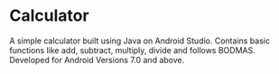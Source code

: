 # Calculator
A simple calculator built using Java on Android Studio.
Contains basic functions like add, subtract, multiply, divide and follows BODMAS.
Developed for Android Versions 7.0 and above.
